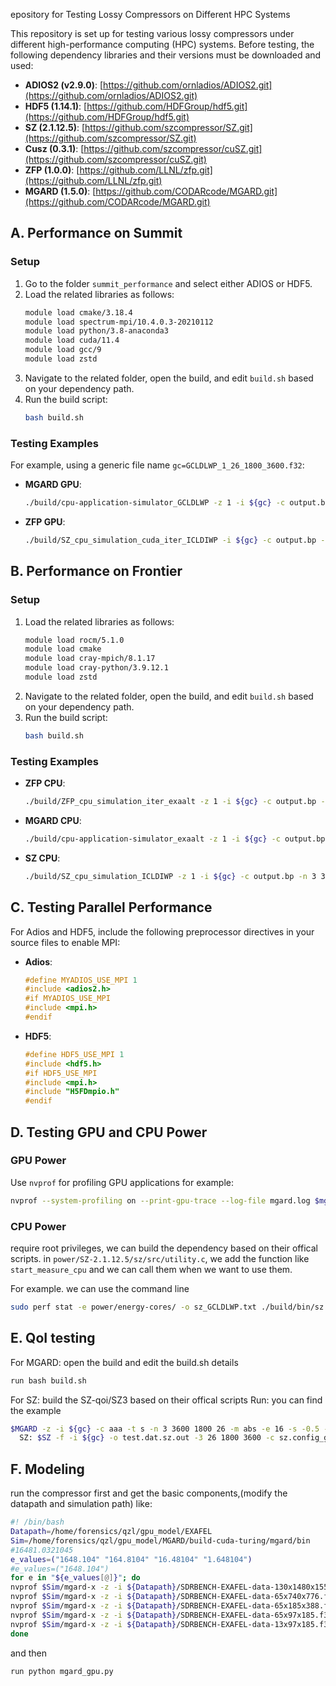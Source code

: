 epository for Testing Lossy Compressors on Different HPC Systems

This repository is set up for testing various lossy compressors under different high-performance computing (HPC) systems. Before testing, the following dependency libraries and their versions must be downloaded and used:

- **ADIOS2 (v2.9.0)**: [https://github.com/ornladios/ADIOS2.git](https://github.com/ornladios/ADIOS2.git)
- **HDF5 (1.14.1)**: [https://github.com/HDFGroup/hdf5.git](https://github.com/HDFGroup/hdf5.git)
- **SZ (2.1.12.5)**: [https://github.com/szcompressor/SZ.git](https://github.com/szcompressor/SZ.git)
- **Cusz (0.3.1)**: [https://github.com/szcompressor/cuSZ.git](https://github.com/szcompressor/cuSZ.git)
- **ZFP (1.0.0)**: [https://github.com/LLNL/zfp.git](https://github.com/LLNL/zfp.git)
- **MGARD (1.5.0)**: [https://github.com/CODARcode/MGARD.git](https://github.com/CODARcode/MGARD.git)

## A. Performance on Summit

### Setup
1. Go to the folder `summit_performance` and select either ADIOS or HDF5.
2. Load the related libraries as follows:
    ```bash
    module load cmake/3.18.4
    module load spectrum-mpi/10.4.0.3-20210112
    module load python/3.8-anaconda3
    module load cuda/11.4
    module load gcc/9
    module load zstd
    ```
3. Navigate to the related folder, open the build, and edit `build.sh` based on your dependency path.
4. Run the build script:
    ```bash
    bash build.sh
    ```

### Testing Examples
For example, using a generic file name `gc=GCLDLWP_1_26_1800_3600.f32`:
- **MGARD GPU**:
    ```bash
    ./build/cpu-application-simulator_GCLDLWP -z 1 -i ${gc} -c output.bp -n 3 3600 1800 26 -t s -s 0 -l 0 -m abs -e 0.1 -d cuda
    ```
- **ZFP GPU**:
    ```bash
    ./build/SZ_cpu_simulation_cuda_iter_ICLDIWP -i ${gc} -c output.bp -n 3 3600 1800 26 -e 16.73116
    ```

## B. Performance on Frontier

### Setup
1. Load the related libraries as follows:
    ```bash
    module load rocm/5.1.0
    module load cmake
    module load cray-mpich/8.1.17
    module load cray-python/3.9.12.1
    module load zstd
    ```
2. Navigate to the related folder, open the build, and edit `build.sh` based on your dependency path.
3. Run the build script:
    ```bash
    bash build.sh
    ```

### Testing Examples
- **ZFP CPU**:
    ```bash
    ./build/ZFP_cpu_simulation_iter_exaalt -z 1 -i ${gc} -c output.bp -t s -n 3 3600 1800 26 -m abs -e 0.1
    ```
- **MGARD CPU**:
    ```bash
    ./build/cpu-application-simulator_exaalt -z 1 -i ${gc} -c output.bp -t s -n 3 3600 1800 26 -m abs -e 0.1 -l 0 -s 0 -d serial
    ```
- **SZ CPU**:
    ```bash
    ./build/SZ_cpu_simulation_ICLDIWP -z 1 -i ${gc} -c output.bp -n 3 3600 1800 26 -m abs -e 0.1 -f sz_16.73116.config
    ```

## C. Testing Parallel Performance

For Adios and HDF5, include the following preprocessor directives in your source files to enable MPI:
- **Adios**:
    ```c
    #define MYADIOS_USE_MPI 1
    #include <adios2.h>
    #if MYADIOS_USE_MPI
    #include <mpi.h>
    #endif
    ```
- **HDF5**:
    ```c
    #define HDF5_USE_MPI 1
    #include <hdf5.h>
    #if HDF5_USE_MPI
    #include <mpi.h>
    #include "H5FDmpio.h"
    #endif
    ```

## D. Testing GPU and CPU Power

### GPU Power
Use `nvprof` for profiling GPU applications for example:
```bash
nvprof --system-profiling on --print-gpu-trace --log-file mgard.log $mgard -z -i {gc} -c temp.mgard -t s -n 3 3600 1800 26 -m abs -e 16.7 -s inf -l 0 -h 0 -d cuda -v 3
```
### CPU Power
require root privileges, we can build the dependency based on their offical scripts.
in `power/SZ-2.1.12.5/sz/src/utility.c`, we add the function like `start_measure_cpu` and we can call them when we want to use them.

For example. we can use the command line 
```bash
sudo perf stat -e power/energy-cores/ -o sz_GCLDLWP.txt ./build/bin/sz -z -f -c sz.config16.7 -i GCLDLWP_1_26_1800_3600.f32 -3 3600 1800 26
```

## E. QoI testing
For MGARD: open the build and edit the build.sh details
 ```bash
 run bash build.sh
```
For SZ: build the SZ-qoi/SZ3 based on their offical scripts
Run: you can find the example 
   ```bash 
   $MGARD -z -i ${gc} -c aaa -t s -n 3 3600 1800 26 -m abs -e 16 -s -0.5 -d serial
     SZ: $SZ -f -i ${gc} -o test.dat.sz.out -3 26 1800 3600 -c sz.config_gcld1 -M ABS 133.6 -a
```

## F. Modeling

 run the compressor first and get the basic components,(modify the datapath and simulation path) like:
```bash
#! /bin/bash
Datapath=/home/forensics/qzl/gpu_model/EXAFEL
Sim=/home/forensics/qzl/gpu_model/MGARD/build-cuda-turing/mgard/bin
#16481.0321045
e_values=("1648.104" "164.8104" "16.48104" "1.648104")
#e_values=("1648.104")
for e in "${e_values[@]}"; do
nvprof $Sim/mgard-x -z -i ${Datapath}/SDRBENCH-EXAFEL-data-130x1480x1552.f32 -c aaa -m abs -e $e -t s -n 3 130 1480 1552 -s inf -l 0 -d cuda 2>&1 | tee EXAFEL_130_1480_1552_${e}_130_1480_1552.txt
nvprof $Sim/mgard-x -z -i ${Datapath}/SDRBENCH-EXAFEL-data-65x740x776.f32 -c aaa -m abs -e $e -t s -n 3 65 740 776 -s inf -l 0 -d cuda 2>&1 | tee EXAFEL_130_1480_1552_${e}_65_740_776.txt
nvprof $Sim/mgard-x -z -i ${Datapath}/SDRBENCH-EXAFEL-data-65x185x388.f32 -c aaa -m abs -e $e -t s -n 3 65 185 388 -s inf -l 0 -d cuda 2>&1 | tee EXAFEL_130_1480_1552_${e}_65_185_388.txt
nvprof $Sim/mgard-x -z -i ${Datapath}/SDRBENCH-EXAFEL-data-65x97x185.f32 -c aaa -m abs -e $e -t s -n 3 65 97 185 -s inf -l 0 -d cuda 2>&1 | tee EXAFEL_130_1480_1552_${e}_65_97_185.txt
nvprof $Sim/mgard-x -z -i ${Datapath}/SDRBENCH-EXAFEL-data-13x97x185.f32 -c aaa -m abs -e $e -t s -n 3 13 97 185 -s inf -l 0 -d cuda 2>&1 | tee EXAFEL_130_1480_1552_${e}_13_97_185.txt
done
```
and then 
```bash
run python mgard_gpu.py
```

